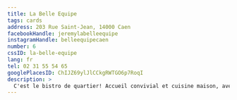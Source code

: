 ```yaml
---
title: La Belle Equipe
tags: cards
address: 203 Rue Saint-Jean, 14000 Caen
facebookHandle: jeremylabelleequipe
instagramHandle: belleequipecaen
number: 6
cssID: la-belle-equipe
lang: fr
tel: 02 31 55 54 65
googlePlacesID: ChIJZ69ylJlCCkgRWTGO6p7RoqI
description: >
  C'est le bistro de quartier! Accueil convivial et cuisine maison, avec des bons produits de saison. On se régale.
---
```

